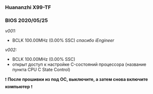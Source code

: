 ### Huananzhi X99-TF
### BIOS 2020/05/25
*v001:*
* BCLK 100.00MHz (0.00% SSC) *спасибо iEngineer*

*v002:*
* BCLK 100.00MHz (0.00% SSC)
* открыт доступ к настройке C-состояний процессора (название пункта CPU C State Control)

:exclamation: **После прошивки из под ОС, выключите, а затем снова включите компьютер** :exclamation:
